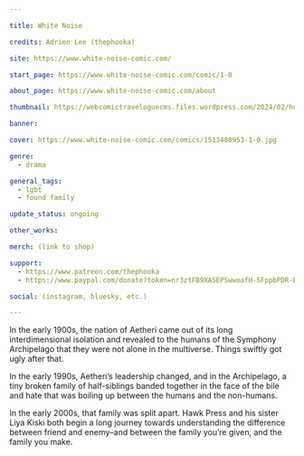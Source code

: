 ```yaml
---

title: White Noise

credits: Adrien Lee (thephooka)

site: https://www.white-noise-comic.com/

start_page: https://www.white-noise-comic.com/comic/1-0

about_page: https://www.white-noise-comic.com/about

thumbnail: https://webcomictraveloguecms.files.wordpress.com/2024/02/hubbox_whitenoise.png

banner:

cover: https://www.white-noise-comic.com/comics/1513480953-1-0.jpg

genre: 
  - drama

general_tags: 
  - lgbt
  - found family

update_status: ongoing

other_works:

merch: (link to shop)

support: 
  - https://www.patreon.com/thephooka
  - https://www.paypal.com/donate?token=nr3ztFB9XA5EPSwwoafH-5FppbPDR-BqIEj15T-ufTFdQ9lp3ugcHQsTHfwvSB3bmcA1mO3qbvx_dDQM

social: (instagram, bluesky, etc.)

---
```


In the early 1900s, the nation of Aetheri came out of its long interdimensional isolation and revealed to the humans of the Symphony Archipelago that they were not alone in the multiverse. Things swiftly got ugly after that.

In the early 1990s, Aetheri’s leadership changed, and in the Archipelago, a tiny broken family of half-siblings banded together in the face of the bile and hate that was boiling up between the humans and the non-humans.

In the early 2000s, that family was split apart. Hawk Press and his sister Liya Kiski both begin a long journey towards understanding the difference between friend and enemy–and between the family you’re given, and the family you make.